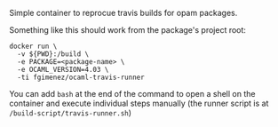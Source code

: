 Simple container to reprocue travis builds for opam packages.

Something like this should work from the package's project root:

```
docker run \
  -v ${PWD}:/build \
  -e PACKAGE=<package-name> \
  -e OCAML_VERSION=4.03 \
  -ti fgimenez/ocaml-travis-runner
```

You can add `bash` at the end of the command to open a shell on the container and execute individual steps manually (the runner script is at `/build-script/travis-runner.sh`)
